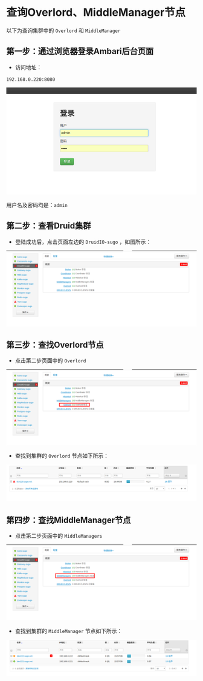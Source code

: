 # 查询Overlord、MiddleManager节点

以下为查询集群中的 `Overlord` 和 `MiddleManager`

## 第一步：通过浏览器登录Ambari后台页面
- 访问地址：
```url
192.168.0.220:8080
```

![](/assets/overlordMiddleManagerGuide/login.png)

用户名及密码均是：`admin`   

## 第二步：查看Druid集群
- 登陆成功后，点击页面左边的 `DruidIO-sugo` ，如图所示：

![](/assets/overlordMiddleManagerGuide/DruidNodeList.png)


## 第三步：查找Overlord节点

- 点击第二步页面中的 `Overlord`

![](/assets/overlordMiddleManagerGuide/click_overlord.png)

- 查找到集群的 `Overlord` 节点如下所示：

![](/assets/overlordMiddleManagerGuide/overlordNode.png)

## 第四步：查找MiddleManager节点

- 点击第二步页面中的 `MiddleManagers`

![](/assets/overlordMiddleManagerGuide/click_middleManagers.png)

- 查找到集群的 `MiddleManager` 节点如下所示：

![](/assets/overlordMiddleManagerGuide/middleManagerNodes.png)
